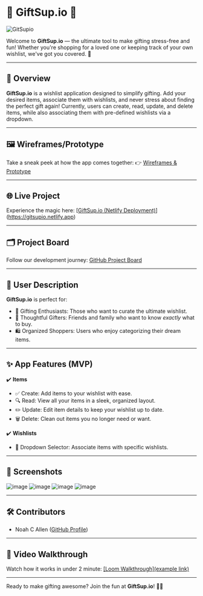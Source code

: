 # 🎁 **GiftSup.io** 🎁  
![GitSupio](https://github.com/user-attachments/assets/f81af774-9f75-47cc-8eec-1eaab3c2d8f4)


Welcome to **GiftSup.io** — the ultimate tool to make gifting stress-free and fun! Whether you're shopping for a loved one or keeping track of your own wishlist, we've got you covered. 🎉

---

## 🚀 **Overview**

**GiftSup.io** is a wishlist application designed to simplify gifting. Add your desired items, associate them with wishlists, and never stress about finding the perfect gift again! Currently, users can create, read, update, and delete items, while also associating them with pre-defined wishlists via a dropdown. 

---

## 🖼 **Wireframes/Prototype**
Take a sneak peek at how the app comes together:
👉 [Wireframes & Prototype](https://miro.com/app/board/uXjVLG-6ewY=/?share_link_id=103379663836)

---

## 🌐 **Live Project**
Experience the magic here: [[GiftSup.io (Netlify Deployment)]([example](https://gitsupio.netlify.app))](https://gitsupio.netlify.app)

---

## 🗂 **Project Board**
Follow our development journey: [GitHub Project Board](https://github.com/users/noahcallen/projects/7)

---

## 👥 **User Description**

**GiftSup.io** is perfect for:
- 🎁 Gifting Enthusiasts: Those who want to curate the ultimate wishlist.
- 🎯 Thoughtful Gifters: Friends and family who want to know *exactly* what to buy.
- 🛍 Organized Shoppers: Users who enjoy categorizing their dream items.

---

## ✨ **App Features (MVP)**

✔️ **Items**  
   - ✅ Create: Add items to your wishlist with ease.  
   - 🔍 Read: View all your items in a sleek, organized layout.  
   - ✏️ Update: Edit item details to keep your wishlist up to date.  
   - 🗑️ Delete: Clean out items you no longer need or want.

✔️ **Wishlists**  
   - 📜 Dropdown Selector: Associate items with specific wishlists.

---

## 📸 **Screenshots**

![image](https://github.com/user-attachments/assets/6c955895-ee4f-49a1-97ff-8d68a1dd8bbc)
![image](https://github.com/user-attachments/assets/2605f717-3f10-4ee8-aa8f-cc7b1e7f4cb3)
![image](https://github.com/user-attachments/assets/adab702d-a231-47c9-9a33-3dee0a5a17e1)
![image](https://github.com/user-attachments/assets/61b12b11-b2d5-4ff8-a7b9-6814a86c38e6)





---

## 🛠 **Contributors**
- Noah C Allen ([GitHub Profile](https://github.com/noahcallen))

---

## 🎥 **Video Walkthrough**
Watch how it works in under 2 minute: [[Loom Walkthrough](example link)](https://www.loom.com/share/dae66f8a3135497483a872d1dcb0f9b2?sid=0400a836-36a7-4ede-926e-f4cd1e2d70b0)

---

Ready to make gifting awesome? Join the fun at **GiftSup.io**! 🎁✨
